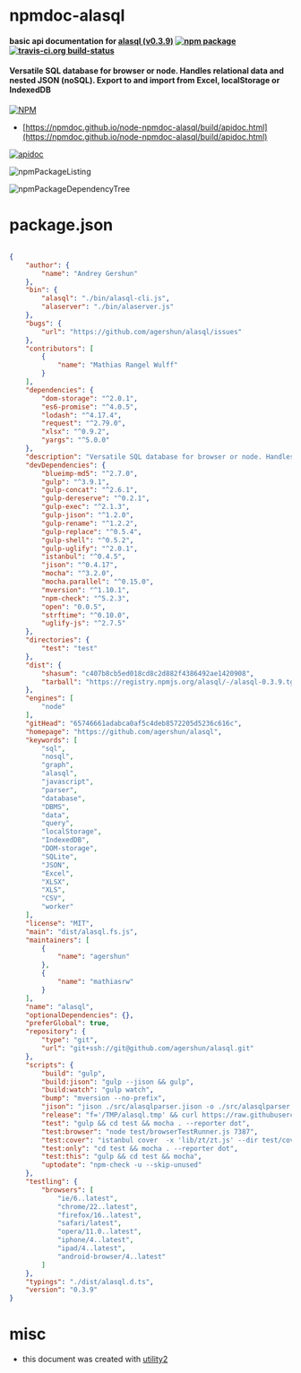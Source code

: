 # npmdoc-alasql

#### basic api documentation for  [alasql (v0.3.9)](https://github.com/agershun/alasql)  [![npm package](https://img.shields.io/npm/v/npmdoc-alasql.svg?style=flat-square)](https://www.npmjs.org/package/npmdoc-alasql) [![travis-ci.org build-status](https://api.travis-ci.org/npmdoc/node-npmdoc-alasql.svg)](https://travis-ci.org/npmdoc/node-npmdoc-alasql)

#### Versatile SQL database for browser or node. Handles relational data and nested JSON (noSQL). Export to and import from Excel, localStorage or IndexedDB

[![NPM](https://nodei.co/npm/alasql.png?downloads=true&downloadRank=true&stars=true)](https://www.npmjs.com/package/alasql)

- [https://npmdoc.github.io/node-npmdoc-alasql/build/apidoc.html](https://npmdoc.github.io/node-npmdoc-alasql/build/apidoc.html)

[![apidoc](https://npmdoc.github.io/node-npmdoc-alasql/build/screenCapture.buildCi.browser.%252Ftmp%252Fbuild%252Fapidoc.html.png)](https://npmdoc.github.io/node-npmdoc-alasql/build/apidoc.html)

![npmPackageListing](https://npmdoc.github.io/node-npmdoc-alasql/build/screenCapture.npmPackageListing.svg)

![npmPackageDependencyTree](https://npmdoc.github.io/node-npmdoc-alasql/build/screenCapture.npmPackageDependencyTree.svg)



# package.json

```json

{
    "author": {
        "name": "Andrey Gershun"
    },
    "bin": {
        "alasql": "./bin/alasql-cli.js",
        "alaserver": "./bin/alaserver.js"
    },
    "bugs": {
        "url": "https://github.com/agershun/alasql/issues"
    },
    "contributors": [
        {
            "name": "Mathias Rangel Wulff"
        }
    ],
    "dependencies": {
        "dom-storage": "^2.0.1",
        "es6-promise": "^4.0.5",
        "lodash": "^4.17.4",
        "request": "^2.79.0",
        "xlsx": "^0.9.2",
        "yargs": "^5.0.0"
    },
    "description": "Versatile SQL database for browser or node. Handles relational data and nested JSON (noSQL). Export to and import from Excel, localStorage or IndexedDB",
    "devDependencies": {
        "blueimp-md5": "^2.7.0",
        "gulp": "^3.9.1",
        "gulp-concat": "^2.6.1",
        "gulp-dereserve": "^0.2.1",
        "gulp-exec": "^2.1.3",
        "gulp-jison": "^1.2.0",
        "gulp-rename": "^1.2.2",
        "gulp-replace": "^0.5.4",
        "gulp-shell": "^0.5.2",
        "gulp-uglify": "^2.0.1",
        "istanbul": "^0.4.5",
        "jison": "^0.4.17",
        "mocha": "^3.2.0",
        "mocha.parallel": "^0.15.0",
        "mversion": "^1.10.1",
        "npm-check": "^5.2.3",
        "open": "0.0.5",
        "strftime": "^0.10.0",
        "uglify-js": "^2.7.5"
    },
    "directories": {
        "test": "test"
    },
    "dist": {
        "shasum": "c407b8cb5ed018cd8c2d882f4386492ae1420908",
        "tarball": "https://registry.npmjs.org/alasql/-/alasql-0.3.9.tgz"
    },
    "engines": [
        "node"
    ],
    "gitHead": "65746661adabca0af5c4deb8572205d5236c616c",
    "homepage": "https://github.com/agershun/alasql",
    "keywords": [
        "sql",
        "nosql",
        "graph",
        "alasql",
        "javascript",
        "parser",
        "database",
        "DBMS",
        "data",
        "query",
        "localStorage",
        "IndexedDB",
        "DOM-storage",
        "SQLite",
        "JSON",
        "Excel",
        "XLSX",
        "XLS",
        "CSV",
        "worker"
    ],
    "license": "MIT",
    "main": "dist/alasql.fs.js",
    "maintainers": [
        {
            "name": "agershun"
        },
        {
            "name": "mathiasrw"
        }
    ],
    "name": "alasql",
    "optionalDependencies": {},
    "preferGlobal": true,
    "repository": {
        "type": "git",
        "url": "git+ssh://git@github.com/agershun/alasql.git"
    },
    "scripts": {
        "build": "gulp",
        "build:jison": "gulp --jison && gulp",
        "build:watch": "gulp watch",
        "bump": "mversion --no-prefix",
        "jison": "jison ./src/alasqlparser.jison -o ./src/alasqlparser.js",
        "release": "f='/TMP/alasql.tmp' && curl https://raw.githubusercontent.com/wiki/agershun/alasql/How-to-release.md > $f && sh $f ; rm $f",
        "test": "gulp && cd test && mocha . --reporter dot",
        "test:browser": "node test/browserTestRunner.js 7387",
        "test:cover": "istanbul cover  -x 'lib/zt/zt.js' --dir test/coverage _mocha",
        "test:only": "cd test && mocha . --reporter dot",
        "test:this": "gulp && cd test && mocha",
        "uptodate": "npm-check -u --skip-unused"
    },
    "testling": {
        "browsers": [
            "ie/6..latest",
            "chrome/22..latest",
            "firefox/16..latest",
            "safari/latest",
            "opera/11.0..latest",
            "iphone/4..latest",
            "ipad/4..latest",
            "android-browser/4..latest"
        ]
    },
    "typings": "./dist/alasql.d.ts",
    "version": "0.3.9"
}
```



# misc
- this document was created with [utility2](https://github.com/kaizhu256/node-utility2)
